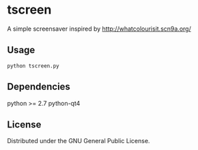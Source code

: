 # tscreen

A simple screensaver inspired by http://whatcolourisit.scn9a.org/

## Usage

    python tscreen.py

## Dependencies

python >= 2.7
python-qt4

## License

Distributed under the GNU General Public License.
